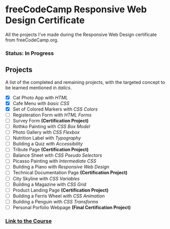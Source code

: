 # freeCodeCamp Responsive Web Design Certificate
All the projects I've made during the Responsive Web Design certificate from freeCodeCamp.org.

### Status: In Progress

## Projects
A list of the completed and remaining projects, with the targeted concept to be learned mentioned in *italics*.
- [x] Cat Photo App with *HTML*
- [x] Cafe Menu with *basic CSS*
- [x] Set of Colored Markers with *CSS Colors*
- [ ] Registeration Form with *HTML Forms*
- [ ] Survey Form **(Certification Project)**
- [ ] Rothko Painting with *CSS Box Model*
- [ ] Photo Gallery with *CSS Flexbox*
- [ ] Nutrition Label with *Typography*
- [ ] Building a Quiz with *Accessibility*
- [ ] Tribute Page **(Certification Project)**
- [ ] Balance Sheet with *CSS Pseudo Selectors*
- [ ] Picasso Painting with *Intermediate CSS*
- [ ] Building a Piano with *Responsive Web Design*
- [ ] Technical Documentation Page **(Certification Project)**
- [ ] City Skyline with *CSS Variables*
- [ ] Building a Magazine with *CSS Grid*
- [ ] Product Landing Page **(Certification Project)**
- [ ] Building a Ferris Wheel with *CSS Animation*
- [ ] Building a Penguin with *CSS Transforms*
- [ ] Personal Porfolio Webpage **(Final Certification Project)**

### [Link to the Course](https://www.freecodecamp.org/learn/2022/responsive-web-design)